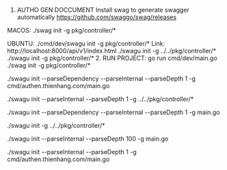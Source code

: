 1. AUTHO GEN DOCCUMENT
Install swag to generate swagger automatically
https://github.com/swaggo/swag/releases

MACOS: 
./swag init -g pkg/controller/\*

UBUNTU: 
./cmd/dev/swagu init -g pkg/controller/*
  Link: http://localhost:8000/api/v1/index.html
./swagu init -g ../../pkg/controller/*
./swagu init -g pkg/controller/*
2. RUN PROJECT:
go run cmd/dev/main.go 
./swag init -g pkg/controller/*


./swagu init --parseDependency --parseInternal --parseDepth 1 -g cmd/authen.thienhang.com/main.go

./swagu init --parseInternal --parseDepth 1 -g ../../pkg/controller/*


./swagu init --parseDependency --parseInternal --parseDepth 1 -g main.go

./swagu init -g ../../pkg/controller/*



./swagu init --parseInternal --parseDepth  100 -g main.go

./swagu init --parseInternal --parseDepth 1 -g cmd/authen.thienhang.com/main.go